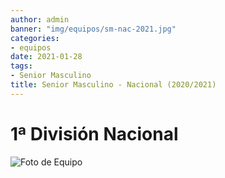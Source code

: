 ```yaml
---
author: admin
banner: "img/equipos/sm-nac-2021.jpg"
categories:
- equipos
date: 2021-01-28
tags:
- Senior Masculino
title: Senior Masculino - Nacional (2020/2021)
---
```

# 1ª División Nacional

![Foto de Equipo](../../img/equipos/sm-nac-2021.jpg)

<!-- Dorsal | Nombre 			  | Posición -->
<!-- :----: | ------ 			  | -------- -->
<!-- 5 	   | RUANO, Sergio 		  | Receptor -->
<!-- 6 	   | BELDAD, José Antonio | Opuesto -->
<!-- 7 	   | GONZÁLEZ, Francisco  | Colocador -->
<!-- 8 	   | SEGURA, Juan Jesús   | Receptor -->
<!-- 9 	   | RODADO, Borja 		  | Colocador -->
<!-- 10	   | PONSODA, Nacho 	  | Receptor -->
<!-- 12	   | RODADO, Cristian 	  | Receptor -->
<!-- 14	   | MERINO, Israel 	  | Central -->
<!-- 15	   | PECO, David 		  | Receptor -->
<!-- 16	   | LEÓN, Manuel 		  | Central -->
<!-- 17	   | LEÓN, Juan Ramón 	  | Opuesto -->
<!-- 18	   | MUÑOZ, Santiago 	  | Receptor -->
<!-- 19	   | ROMERO, David 		  | Central -->
<!--   	   | **RUIZ, MªJosé** 	  | **Entrenadora** -->
